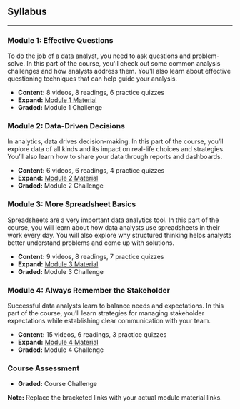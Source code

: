 ## Syllabus

---

### Module 1: Effective Questions

To do the job of a data analyst, you need to ask questions and problem-solve. In this part of the course, you'll check out some common analysis challenges and how analysts address them. You'll also learn about effective questioning techniques that can help guide your analysis.

* **Content:** 8 videos, 8 readings, 6 practice quizzes
* **Expand:** [Module 1 Material](link-to-module-1-material)
* **Graded:** Module 1 Challenge 

### Module 2: Data-Driven Decisions

In analytics, data drives decision-making. In this part of the course, you’ll explore data of all kinds and its impact on real-life choices and strategies. You’ll also learn how to share your data through reports and dashboards.

* **Content:** 6 videos, 6 readings, 4 practice quizzes
* **Expand:** [Module 2 Material](link-to-module-2-material)
* **Graded:** Module 2 Challenge 

### Module 3: More Spreadsheet Basics

Spreadsheets are a very important data analytics tool. In this part of the course, you will learn about how data analysts use spreadsheets in their work every day. You will also explore why structured thinking helps analysts better understand problems and come up with solutions.

* **Content:** 9 videos, 8 readings, 7 practice quizzes
* **Expand:** [Module 3 Material](link-to-module-3-material)
* **Graded:** Module 3 Challenge 

### Module 4: Always Remember the Stakeholder

Successful data analysts learn to balance needs and expectations. In this part of the course, you’ll learn strategies for managing stakeholder expectations while establishing clear communication with your team.

* **Content:** 15 videos, 6 readings, 3 practice quizzes
* **Expand:** [Module 4 Material](link-to-module-4-material)
* **Graded:** Module 4 Challenge 

### Course Assessment

* **Graded:** Course Challenge

**Note:** Replace the bracketed links with your actual module material links.
